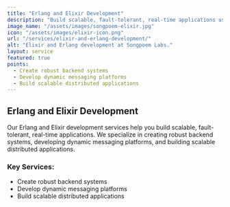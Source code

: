 ```yaml
---
title: "Erlang and Elixir Development"
description: "Build scalable, fault-tolerant, real-time applications using Erlang/Elixir."
image_name: "/assets/images/songpoem-elixir.jpg"
icon: "/assets/images/elixir-icon.png"
url: "/services/elixir-and-erlang-development/"
alt: "Elixir and Erlang development at Songpoem Labs."
layout: service
featured: true
points:
  - Create robust backend systems
  - Develop dynamic messaging platforms
  - Build scalable distributed applications
---
```

## Erlang and Elixir Development

Our Erlang and Elixir development services help you build scalable, fault-tolerant, real-time applications. We specialize in creating robust backend systems, developing dynamic messaging platforms, and building scalable distributed applications.

### Key Services:
- Create robust backend systems
- Develop dynamic messaging platforms
- Build scalable distributed applications
